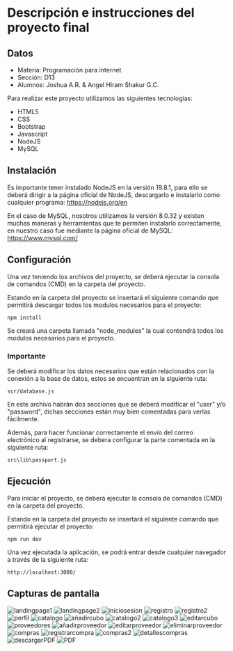 # Descripción e instrucciones del proyecto final

## Datos

- Materia: Programación para internet
- Sección: D13
- Alumnos: Joshua A.R. & Angel Hiram Shakur G.C.

Para realizar este proyecto utilizamos las siguientes tecnologías:
- HTML5
- CSS
- Bootstrap
- Javascript
- NodeJS
- MySQL

## Instalación

Es importante tener instalado NodeJS en la versión 19.8.1, para ello se deberá dirigir a la página oficial de NodeJS, descargarlo e instalarlo como cualquier programa: https://nodejs.org/en

En el caso de MySQL, nosotros utilizamos la versión 8.0.32 y existen muchas maneras y herramientas que te permiten instalarlo correctamente, en nuestro caso fue mediante la página oficial de MySQL: https://www.mysql.com/

## Configuración

Una vez teniendo los archivos del proyecto, se deberá ejecutar la consola de comandos (CMD) en la carpeta del proyecto.

Estando en la carpeta del proyecto se insertará el siguiente comando que permitirá descargar todos los modulos necesarios para el proyecto:

```
npm install
```

Se creará una carpeta llamada "node_modules" la cual contendrá todos los modulos necesarios para el proyecto.

### Importante

Se deberá modificar los datos necesarios que están relacionados con la conexión a la base de datos, estos se encuentran en la siguiente ruta:

```
scr/database.js
```

En este archivo habrán dos secciones que se deberá modificar el "user" y/o "password", dichas secciones están muy bien comentadas para verlas fácilmente.

Además, para hacer funcionar correctamente el envío del correo electrónico al registrarse, se debera configurar la parte comentada en la siguiente ruta:

```
src\lib\passport.js
```

## Ejecución

Para iniciar el proyecto, se deberá ejecutar la consola de comandos (CMD) en la carpeta del proyecto.

Estando en la carpeta del proyecto se insertará el siguiente comando que permitirá ejecutar el proyecto:

```
npm run dev
```

Una vez ejecutada la aplicación, se podrá entrar desde cualquier navegador a través de la siguiente ruta:

```
http://localhost:3000/
```

## Capturas de pantalla

![landingpage1](https://i.imgur.com/06klUcd.png)
![landingpage2](https://i.imgur.com/Y3079Y3.png)
![iniciosesion](https://i.imgur.com/kZmnwRe.png)
![registro](https://i.imgur.com/eENdbrC.png)
![registro2](https://i.imgur.com/65lzJgI.png)
![perfil](https://i.imgur.com/wlEPMUT.png)
![catalogo](https://i.imgur.com/muWP9my.png)
![añadircubo](https://i.imgur.com/7hlh34B.png)
![catalogo2](https://i.imgur.com/zooVd7h.png)
![catalogo3](https://i.imgur.com/3f8TiyU.png)
![editarcubo](https://i.imgur.com/Rt85UjT.png)
![proveedores](https://i.imgur.com/qvYrdCJ.png)
![añadirproveedor](https://i.imgur.com/qsxY2RV.png)
![editarproveedor](https://i.imgur.com/8l3hs2P.png)
![eliminarproveedor](https://i.imgur.com/Nd59M4e.png)
![compras](https://i.imgur.com/oQwaaq1.png)
![registrarcompra](https://i.imgur.com/6Q0qgBk.png)
![compras2](https://i.imgur.com/LKgVEHm.png)
![detallescompras](https://i.imgur.com/oykdVIk.png)
![descargarPDF](https://i.imgur.com/xJotwsU.png)
![PDF](https://i.imgur.com/ck5wrab.png)






